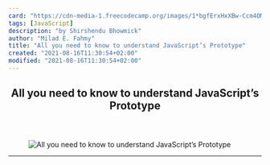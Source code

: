 ```yaml
---
card: "https://cdn-media-1.freecodecamp.org/images/1*bgfErxHxXBw-Ccm4OMu7_w.png"
tags: [JavaScript]
description: "by Shirshendu Bhowmick"
author: "Milad E. Fahmy"
title: "All you need to know to understand JavaScript’s Prototype"
created: "2021-08-16T11:30:54+02:00"
modified: "2021-08-16T11:30:54+02:00"
---
```

<div class="site-wrapper">
<main id="site-main" class="site-main outer">
<div class="inner">
<article class="post-full post tag-javascript tag-es6 tag-tech tag-technology tag-programming ">
<header class="post-full-header">
<h1 class="post-full-title">All you need to know to understand JavaScript’s Prototype</h1>
</header>
<figure class="post-full-image">
<picture>
<source media="(max-width: 700px)" sizes="1px" srcset="data:image/gif;base64,R0lGODlhAQABAIAAAAAAAP///yH5BAEAAAAALAAAAAABAAEAAAIBRAA7 1w">
<source media="(min-width: 701px)" sizes="(max-width: 800px) 400px,
(max-width: 1170px) 700px,
1400px" srcset="https://cdn-media-1.freecodecamp.org/images/1*bgfErxHxXBw-Ccm4OMu7_w.png 300w,
https://cdn-media-1.freecodecamp.org/images/1*bgfErxHxXBw-Ccm4OMu7_w.png 600w,
https://cdn-media-1.freecodecamp.org/images/1*bgfErxHxXBw-Ccm4OMu7_w.png 1000w,
https://cdn-media-1.freecodecamp.org/images/1*bgfErxHxXBw-Ccm4OMu7_w.png 2000w">
<img onerror="this.style.display='none'" src="https://cdn-media-1.freecodecamp.org/images/1*bgfErxHxXBw-Ccm4OMu7_w.png" alt="All you need to know to understand JavaScript’s Prototype">
</picture>
</figure>
<section class="post-full-content">
<div class="post-content medium-migrated-article">
</div>
<hr>
</section>
</article>
</div>
</main>
</div>
<!-- Google Tag Manager (noscript) -->
<!-- End Google Tag Manager (noscript) -->
